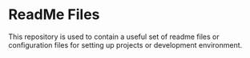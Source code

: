 # ReadMe Files
This repository is used to contain a useful set of readme files or configuration files for setting up projects or development environment.
